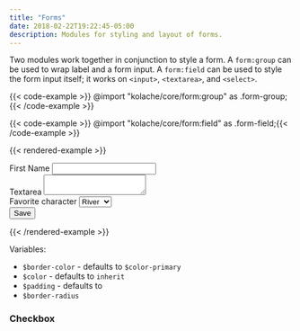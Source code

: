 ```yaml
---
title: "Forms"
date: 2018-02-22T19:22:45-05:00
description: Modules for styling and layout of forms.
---
```


Two modules work together in conjunction to style a form. A `form:group` can be used to wrap label and a form input. A `form:field` can be used to style the form input itself; it works on `<input>`, `<textarea>`, and `<select>`.

{{< code-example >}}
@import "kolache/core/form:group" as .form-group;{{< /code-example >}}

{{< code-example >}}
@import "kolache/core/form:field" as .form-field;{{< /code-example >}}

{{< rendered-example >}}
<form>
  <div class="form-group">
    <label for="first-name">First Name</label>
    <input id="first-name" type="text" class="form-field"/>
  </div>
  <div class="form-group">
    <label for="textarea">Textarea</label>
    <textarea id="textarea" class="form-field"></textarea>
  </div>
  <div class="form-group">
    <label for="select-input">Favorite character</label>
    <select id="select-input" class="form-field">
      <option>River</option>
      <option>Mal</option>
      <option>Inara</option>
      <option>Jayne</option>
    </select>
  </div>
  <button class="button">Save</button>
</form>
{{< /rendered-example >}}

Variables:

* `$border-color` - defaults to `$color-primary`
* `$color` - defaults to `inherit`
* `$padding` - defaults to
* `$border-radius`

### Checkbox
